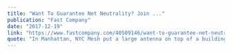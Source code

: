 ```yaml
---
title: "Want To Guarantee Net Neutrality? Join ..."
publication: "Fast Company"
date: "2017-12-19"
link: "https://www.fastcompany.com/40509146/want-to-guarantee-net-neutrality-join-peer-to-peer-community-run-internet"
quote: "In Manhattan, NYC Mesh put a large antenna on top of a building connected directly to the internet through fiber optic cable."
---
```

